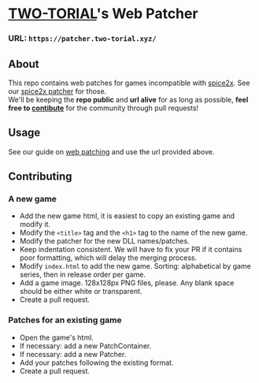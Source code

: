 # [TWO-TORIAL](https://two-torial.xyz)'s Web Patcher

### URL: `https://patcher.two-torial.xyz/`

## About

This repo contains web patches for games incompatible with [spice2x](https://spice2x.github.io/). See our [spice2x patcher](https://github.com/two-torial/sp2xpatcher/) for those.   
We'll be keeping the **repo public** and **url alive** for as long as possible, **feel free to [contibute](#Contributing)** for the community through pull requests!

## Usage

See our guide on [web patching](https://two-torial.xyz/extras/patchweb/) and use the url provided above.

## Contributing

### A new game

- Add the new game html, it is easiest to copy an existing game and modify it.
- Modify the `<title>` tag and the `<h1>` tag to the name of the new game.
- Modify the patcher for the new DLL names/patches.
- Keep indentation consistent. We will have to fix your PR if it contains poor formatting, which will delay the merging process.
- Modify `index.html` to add the new game. Sorting: alphabetical by game series, then in release order per game.
- Add a game image. 128x128px PNG files, please. Any blank space should be either white or transparent.
- Create a pull request.

### Patches for an existing game

- Open the game's html.
- If necessary: add a new PatchContainer.
- If necessary: add a new Patcher.
- Add your patches following the existing format.
- Create a pull request.
